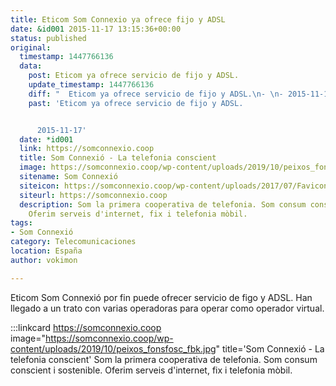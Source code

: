 ```yaml
---
title: Eticom Som Connexio ya ofrece fijo y ADSL
date: &id001 2015-11-17 13:15:36+00:00
status: published
original:
  timestamp: 1447766136
  data:
    post: Eticom ya ofrece servicio de fijo y ADSL.
    update_timestamp: 1447766136
    diff: "  Eticom ya ofrece servicio de fijo y ADSL.\n- \n- 2015-11-17"
    past: 'Eticom ya ofrece servicio de fijo y ADSL.


      2015-11-17'
  date: *id001
  link: https://somconnexio.coop
  title: Som Connexió - La telefonia conscient
  image: https://somconnexio.coop/wp-content/uploads/2019/10/peixos_fonsfosc_fbk.jpg
  sitename: Som Connexió
  siteicon: https://somconnexio.coop/wp-content/uploads/2017/07/Favicon.png
  siteurl: https://somconnexio.coop
  description: Som la primera cooperativa de telefonia. Som consum conscient i sostenible.
    Oferim serveis d'internet, fix i telefonia mòbil.
tags:
- Som Connexió
category: Telecomunicaciones
location: España
author: vokimon

---
```

Eticom Som Connexió por fin puede ofrecer servicio de figo y ADSL.
Han llegado a un trato con varias operadoras para operar como operador virtual.


:::linkcard https://somconnexio.coop image="https://somconnexio.coop/wp-content/uploads/2019/10/peixos_fonsfosc_fbk.jpg" title='Som Connexió - La telefonia conscient'
    Som la primera cooperativa de telefonia. Som consum conscient i sostenible. Oferim serveis d'internet, fix i telefonia mòbil.

